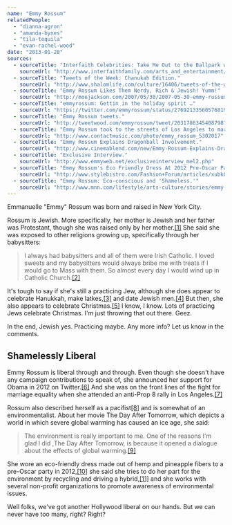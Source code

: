 ```yaml
---
name: "Emmy Rossum"
relatedPeople:
  - "dianna-agron"
  - "amanda-bynes"
  - "tila-tequila"
  - "evan-rachel-wood"
date: "2013-01-28"
sources:
  - sourceTitle: "Interfaith Celebrities: Take Me Out to the Ballpark with Emmy Ro."
    sourceUrl: "http://www.interfaithfamily.com/arts_and_entertainment/popular_culture/Interfaith_Celebrities_Take_Me_Out_to_the_Ballpark_with_Emmy_Rossum.shtml"
  - sourceTitle: "Tweets of the Week: Chanukah Edition."
    sourceUrl: "http://www.shalomlife.com/culture/16406/tweets-of-the-week-chanukah-edition/"
  - sourceTitle: "Emmy Rossum Likes Them Nerdy, Rich & Jewish! Yumm!"
    sourceUrl: "http://moejackson.com/2007/05/30/2007-05-30-emmy-russum-likes-them-nerdy-rich-jewish-yummy/"
  - sourceTitle: "emmyrossum: Gettin in the holiday spirit …"
    sourceUrl: "https://twitter.com/emmyrossum/status/276921335605768192"
  - sourceTitle: "Emmy Rossum tweets."
    sourceUrl: "http://tweetwood.com/emmyrossum/tweet/203178634540879873"
  - sourceTitle: "Emmy Rossum took to the streets of Los Angeles to march…"
    sourceUrl: "http://www.contactmusic.com/photo/emmy_rossum_5302017"
  - sourceTitle: "Emmy Rossum Explains Dragonball Involvement."
    sourceUrl: "http://www.cinemablend.com/new/Emmy-Rossum-Explains-Dragonball-Involvement-7321.html"
  - sourceTitle: "Exclusive Interview."
    sourceUrl: "http://www.emmyweb.net/exclusiveinterview_mel2.php"
  - sourceTitle: "Emmy Rossum's Eco Friendly Dress At 2012 Pre-Oscar Party."
    sourceUrl: "http://www.stylebistro.com/Fashion+Forum/articles/xubk8kwJ2TH/Emmy+Rossum+Eco+Friendly+Dress+2012+Pre+Oscar"
  - sourceTitle: "Emmy Rossum: Eco-conscious and 'Shameless.'"
    sourceUrl: "http://www.mnn.com/lifestyle/arts-culture/stories/emmy-rossum-eco-conscious-and-shameless"
---
```


Emmanuelle "Emmy" Rossum was born and raised in New York City.

Rossum is Jewish. More specifically, her mother is Jewish and her father was Protestant, though she was raised only by her mother.<a class="source-citation" href="#http://www.interfaithfamily.com/arts_and_entertainment/popular_culture/Interfaith_Celebrities_Take_Me_Out_to_the_Ballpark_with_Emmy_Rossum.shtml" title="Interfaith Celebrities: Take Me Out to the Ballpark with Emmy Ro.">[1]</a> She said she was exposed to other religions growing up, specifically through her babysitters:

>I always had babysitters and all of them were Irish Catholic. I loved sweets and my babysitters would always bribe me with treats if I would go to Mass with them. So almost every day I would wind up in Catholic Church.<a class="source-citation" href="#http://www.interfaithfamily.com/arts_and_entertainment/popular_culture/Interfaith_Celebrities_Take_Me_Out_to_the_Ballpark_with_Emmy_Rossum.shtml" title="Interfaith Celebrities: Take Me Out to the Ballpark with Emmy Ro.">[2]</a>

It's tough to say if she's still a practicing Jew, although she does appear to celebrate Hanukkah, make latkes,<a class="source-citation" href="#http://www.shalomlife.com/culture/16406/tweets-of-the-week-chanukah-edition/" title="Tweets of the Week: Chanukah Edition.">[3]</a> and date Jewish men.<a class="source-citation" href="#http://moejackson.com/2007/05/30/2007-05-30-emmy-russum-likes-them-nerdy-rich-jewish-yummy/" title="Emmy Rossum Likes Them Nerdy, Rich &amp; Jewish! Yumm!">[4]</a> But then, she also appears to celebrate Christmas.<a class="source-citation" href="#https://twitter.com/emmyrossum/status/276921335605768192" title="emmyrossum: Gettin in the holiday spirit …">[5]</a> I know, I know. Lots of practicing Jews celebrate Christmas. I'm just throwing that out there. Geez.

In the end, Jewish yes. Practicing maybe. Any more info? Let us know in the comments.


## Shamelessly Liberal

Emmy Rossum is liberal through and through. Even though she doesn't have any campaign contributions to speak of, she announced her support for Obama in 2012 on Twitter.<a class="source-citation" href="#http://tweetwood.com/emmyrossum/tweet/203178634540879873" title="Emmy Rossum tweets.">[6]</a> And she was on the front lines of the fight for marriage equality when she attended an anti-Prop 8 rally in Los Angeles.<a class="source-citation" href="#http://www.contactmusic.com/photo/emmy_rossum_5302017" title="Emmy Rossum took to the streets of Los Angeles to march…">[7]</a>

Rossum also described herself as a pacifist<a class="source-citation" href="#http://www.cinemablend.com/new/Emmy-Rossum-Explains-Dragonball-Involvement-7321.html" title="Emmy Rossum Explains Dragonball Involvement.">[8]</a> and is somewhat of an environmentalist. About her movie The Day After Tomorrow, which depicts a world in which severe global warming has caused an ice age, she said:

>The environment is really important to me. One of the reasons I'm glad I did ,The Day After Tomorrow, is because it opened a dialogue about the effects of global warming.<a class="source-citation" href="#http://www.emmyweb.net/exclusiveinterview_mel2.php" title="Exclusive Interview.">[9]</a>

She wore an eco-friendly dress made out of hemp and pineapple fibers to a pre-Oscar party in 2012,<a class="source-citation" href="#http://www.stylebistro.com/Fashion+Forum/articles/xubk8kwJ2TH/Emmy+Rossum+Eco+Friendly+Dress+2012+Pre+Oscar" title="Emmy Rossum&apos;s Eco Friendly Dress At 2012 Pre-Oscar Party.">[10]</a> she said she tries to do her part for the environment by recycling and driving a hybrid,<a class="source-citation" href="#http://www.mnn.com/lifestyle/arts-culture/stories/emmy-rossum-eco-conscious-and-shameless" title="Emmy Rossum: Eco-conscious and &apos;Shameless.&apos;">[11]</a> and she works with several non-profit organizations to promote awareness of environmental issues.

Well folks, we've got another Hollywood liberal on our hands. But we can never have too many, right? Right?